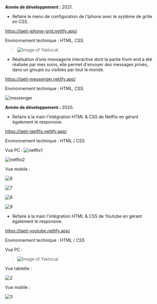 **Année de développement :** 2021.</br>

- Refaire le menu de configuration de l'Iphone avec le système de grille en CSS.

https://laeti-iphone-grid.netlify.app/

Environnement technique : HTML, CSS.

> ![Image of Yaktocat](https://user-images.githubusercontent.com/77897283/126207120-c5cb5d9a-f018-4a1b-b3c9-6cc4c9fdfb96.png)


- Réalisation d’une messagerie interactive dont la partie front-end a été réalisée par mes soins, elle permet d'envoyer des messages privés, dans un groupe ou visibles par tout le monde.

https://laeti-messenger.netlify.app/

Environnement technique : HTML, CSS.

![messenger](https://user-images.githubusercontent.com/77897283/139801242-21b90e71-3f27-4d89-8717-32c0d8e8655a.jpg)

**Année de développement :** 2020.</br>

- Refaire à la main l'intégration HTML & CSS de Netflix en gérant également le responsive. 

https://laeti-laetflix.netlify.app/

Environnement technique : HTML / CSS

Vue PC :
![netflix1](https://user-images.githubusercontent.com/77897283/139801903-b53c4fce-fe2d-443f-ae66-a058c24721cd.jpg)

![netflix2](https://user-images.githubusercontent.com/77897283/139801911-c5b38d3b-b63b-4477-b070-3c1c3fce8faa.jpg)

Vue mobile :

![6](https://user-images.githubusercontent.com/77897283/139801969-5fcb7ade-c3a7-4966-b19e-4e35e5d318fd.jpg)

![7](https://user-images.githubusercontent.com/77897283/139801994-ade9e17d-fb3b-406a-8e9e-1e12b5dfca6d.jpg)

![8](https://user-images.githubusercontent.com/77897283/139802004-bfcf71ce-36e6-4928-9a30-ee662b484be2.jpg)

![9](https://user-images.githubusercontent.com/77897283/139802017-c0397126-1e46-4f81-99dc-7eb688f5cdfb.jpg)

- Refaire à la main l'intégration HTML & CSS de Youtube en gérant également le responsive.

https://laeti-youtube.netlify.app/

Environnement technique : HTML / CSS

Vue PC :
> ![Image of Yaktocat](https://user-images.githubusercontent.com/77897283/126186289-6a8c8869-d144-420b-9110-c2b99ed885e4.png)

Vue tablette :

![2](https://user-images.githubusercontent.com/77897283/139802391-efceeb4c-1dd1-4923-9766-60e267c20be8.jpg)

Vue mobile :

![3](https://user-images.githubusercontent.com/77897283/139802396-c00e4ed0-08be-440b-b8ce-0a4aa012a40f.jpg)

